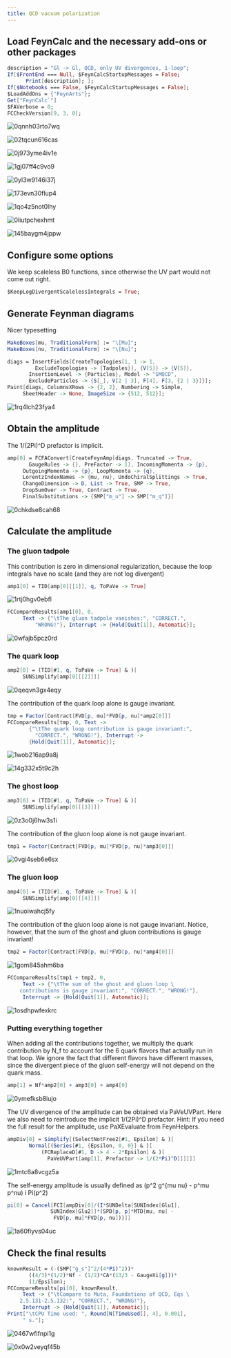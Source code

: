 ```yaml
---
title: QCD vacuum polarization
---
```



## Load FeynCalc and the necessary add-ons or other packages

```mathematica
description = "Gl -> Gl, QCD, only UV divergences, 1-loop"; 
If[$FrontEnd === Null, $FeynCalcStartupMessages = False; 
      Print[description]; ]; 
If[$Notebooks === False, $FeynCalcStartupMessages = False]; 
$LoadAddOns = {"FeynArts"}; 
Get["FeynCalc`"]
$FAVerbose = 0; 
FCCheckVersion[9, 3, 0]; 
```

![0qnnh03rto7wq](img/0qnnh03rto7wq.svg)

![02tqcun616cas](img/02tqcun616cas.svg)

![0j973yme4iv1e](img/0j973yme4iv1e.svg)

![1gj07ff4c9vo9](img/1gj07ff4c9vo9.svg)

![0yl3w9146i37j](img/0yl3w9146i37j.svg)

![173evn30flup4](img/173evn30flup4.svg)

![1qo4z5not0lhy](img/1qo4z5not0lhy.svg)

![0liutpchexhmt](img/0liutpchexhmt.svg)

![145baygm4jppw](img/145baygm4jppw.svg)

## Configure some options

We keep scaleless B0 functions, since otherwise the UV part would not come out right.

```mathematica
$KeepLogDivergentScalelessIntegrals = True; 
```

## Generate Feynman diagrams

Nicer typesetting

```mathematica
MakeBoxes[mu, TraditionalForm] := "\[Mu]"; 
MakeBoxes[nu, TraditionalForm] := "\[Nu]"; 
```

```mathematica
diags = InsertFields[CreateTopologies[1, 1 -> 1, 
         ExcludeTopologies -> {Tadpoles}], {V[5]} -> {V[5]}, 
       InsertionLevel -> {Particles}, Model -> "SMQCD", 
       ExcludeParticles -> {S[_], V[2 | 3], F[4], F[3, {2 | 3}]}]; 
Paint[diags, ColumnsXRows -> {2, 2}, Numbering -> Simple, 
     SheetHeader -> None, ImageSize -> {512, 512}]; 
```

![1rq4lch23fya4](img/1rq4lch23fya4.svg)

## Obtain the amplitude

The 1/(2Pi)^D prefactor is implicit.

```mathematica
amp[0] = FCFAConvert[CreateFeynAmp[diags, Truncated -> True, 
       GaugeRules -> {}, PreFactor -> 1], IncomingMomenta -> {p}, 
     OutgoingMomenta -> {p}, LoopMomenta -> {q}, 
     LorentzIndexNames -> {mu, nu}, UndoChiralSplittings -> True, 
     ChangeDimension -> D, List -> True, SMP -> True, 
     DropSumOver -> True, Contract -> True, 
     FinalSubstitutions -> {SMP["m_u"] -> SMP["m_q"]}]
```

![0chkdse8cah68](img/0chkdse8cah68.svg)

## Calculate the amplitude

### The gluon tadpole 

This contribution is zero in dimensional regularization, because the loop integrals have no scale (and they are not log divergent)

```mathematica
amp1[0] = TID[amp[0][[1]], q, ToPaVe -> True]
```

![1rtj0hgv0ebfl](img/1rtj0hgv0ebfl.svg)

```mathematica
FCCompareResults[amp1[0], 0, 
     Text -> {"\tThe gluon tadpole vanishes:", "CORRECT.", 
         "WRONG!"}, Interrupt -> {Hold[Quit[1]], Automatic}]; 
```

![0wfajb5pcz0rd](img/0wfajb5pcz0rd.svg)

### The quark loop

```mathematica
amp2[0] = (TID[#1, q, ToPaVe -> True] & )[
     SUNSimplify[amp[0][[2]]]]
```

![0qeqvn3gx4eqy](img/0qeqvn3gx4eqy.svg)

The contribution of the quark loop alone is  gauge invariant.

```mathematica
tmp = Factor[Contract[FVD[p, mu]*FVD[p, nu]*amp2[0]]]
FCCompareResults[tmp, 0, Text -> 
       {"\tThe quark loop contribution is gauge invariant:", 
         "CORRECT.", "WRONG!"}, Interrupt -> 
       {Hold[Quit[1]], Automatic}]; 
```

![1wob216ap9a8j](img/1wob216ap9a8j.svg)

![14g332x5t9c2h](img/14g332x5t9c2h.svg)

### The ghost loop

```mathematica
amp3[0] = (TID[#1, q, ToPaVe -> True] & )[
     SUNSimplify[amp[0][[3]]]]
```

![0z3o0j6hw3s1i](img/0z3o0j6hw3s1i.svg)

The contribution of the gluon loop alone is not gauge invariant.

```mathematica
tmp1 = Factor[Contract[FVD[p, mu]*FVD[p, nu]*amp3[0]]]
```

![0vgi4seb6e6sx](img/0vgi4seb6e6sx.svg)

### The gluon loop

```mathematica
amp4[0] = (TID[#1, q, ToPaVe -> True] & )[
     SUNSimplify[amp[0][[4]]]]
```

![1nuoiwahcj5fy](img/1nuoiwahcj5fy.svg)

The contribution of the gluon loop alone is not gauge invariant. Notice, however, that the sum
of the ghost and gluon contributions is gauge invariant!

```mathematica
tmp2 = Factor[Contract[FVD[p, mu]*FVD[p, nu]*amp4[0]]]
```

![1gom845ahm6ba](img/1gom845ahm6ba.svg)

```mathematica
FCCompareResults[tmp1 + tmp2, 0, 
     Text -> {"\tThe sum of the ghost and gluon loop \
    contributions is gauge invariant:", "CORRECT.", "WRONG!"}, 
     Interrupt -> {Hold[Quit[1]], Automatic}]; 
```

![1osdhpwfexkrc](img/1osdhpwfexkrc.svg)

### Putting everything together

When adding all the contributions together, we multiply the quark contribution by N_f to account for the 6 quark flavors that actually run in that loop. We ignore the fact that different flavors have different masses, since the divergent piece of the gluon self-energy will not depend on the quark mass.

```mathematica
amp[1] = Nf*amp2[0] + amp3[0] + amp4[0]
```

![0ymefksb8iujo](img/0ymefksb8iujo.svg)

The UV divergence of the amplitude can be obtained via PaVeUVPart.
Here we also need to reintroduce the implicit 1/(2Pi)^D prefactor.
Hint: If you need the full result for the amplitude, use PaXEvaluate from FeynHelpers.

```mathematica
ampDiv[0] = Simplify[(SelectNotFree2[#1, Epsilon] & )[
       Normal[(Series[#1, {Epsilon, 0, 0}] & )[
           (FCReplaceD[#1, D -> 4 - 2*Epsilon] & )[
             PaVeUVPart[amp[1], Prefactor -> 1/(2*Pi)^D]]]]]]
```

![1mtc6a8vcgz5a](img/1mtc6a8vcgz5a.svg)

The self-energy amplitude is usually defined as  (p^2 g^{mu nu} - p^mu p^nu) i Pi(p^2)

```mathematica
pi[0] = Cancel[FCI[ampDiv[0]/(I*SUNDelta[SUNIndex[Glu1], 
              SUNIndex[Glu2]]*(SPD[p, p]*MTD[mu, nu] - 
               FVD[p, mu]*FVD[p, nu]))]]
```

![1a60fiyvs04uc](img/1a60fiyvs04uc.svg)

## Check the final results

```mathematica
knownResult = (-(SMP["g_s"]^2/(4*Pi)^2))*
       ((4/3)*(1/2)*Nf - (1/2)*CA*(13/3 - GaugeXi[g]))*
       (1/Epsilon); 
FCCompareResults[pi[0], knownResult, 
     Text -> {"\tCompare to Muta, Foundations of QCD, Eqs \
    2.5.131-2.5.132:", "CORRECT.", "WRONG!"}, 
     Interrupt -> {Hold[Quit[1]], Automatic}]; 
Print["\tCPU Time used: ", Round[N[TimeUsed[], 4], 0.001], 
     " s."]; 
```

![0467wfifnpi1g](img/0467wfifnpi1g.svg)

![0x0w2veyqf45b](img/0x0w2veyqf45b.svg)